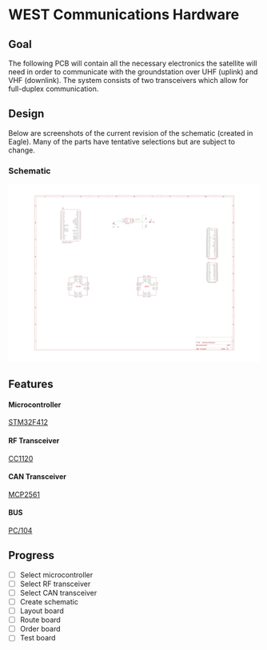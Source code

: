 # WEST Communications Hardware

## Goal
The following PCB will contain all the necessary electronics the satellite will need in order to communicate with the groundstation over UHF (uplink) and VHF (downlink). The system consists of two transceivers which allow for full-duplex communication. 

## Design
Below are screenshots of the current revision of the schematic (created in Eagle). Many of the parts have tentative selections but are subject to change.

### Schematic
![Schematic](./images/schematic.png)

## Features
#### Microcontroller
[STM32F412](https://www.st.com/resource/en/datasheet/stm32f412ce.pdf)

#### RF Transceiver
[CC1120](https://www.ti.com/lit/ds/symlink/cc1120.pdf?ts=1611196218895&ref_url=https%253A%252F%252Fwww.ti.com%252Fproduct%252FCC1120)

#### CAN Transceiver
[MCP2561](https://ww1.microchip.com/downloads/en/DeviceDoc/20005167C.pdf)

#### BUS
[PC/104](https://pc104.org/wp-content/uploads/2015/02/PC104_Spec_v2_6.pdf)

## Progress
- [ ] Select microcontroller
- [ ] Select RF transceiver
- [ ] Select CAN transceiver
- [ ] Create schematic
- [ ] Layout board
- [ ] Route board
- [ ] Order board
- [ ] Test board